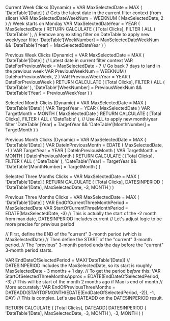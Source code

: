 Current Week Clicks (Dynamic) =
VAR MaxSelectedDate = MAX ( 'DateTable'[Date] ) // Gets the latest date in the current filter context (from slicer)
VAR MaxSelectedDateWeekNum = WEEKNUM ( MaxSelectedDate, 2 ) // Week starts on Monday
VAR MaxSelectedDateYear = YEAR ( MaxSelectedDate )
RETURN
    CALCULATE (
        [Total Clicks],
        FILTER (
            ALL ( 'DateTable' ), // Remove any existing filter on DateTable to apply new week/year filter
            'DateTable'[WeekNumber] = MaxSelectedDateWeekNum &&
            'DateTable'[Year] = MaxSelectedDateYear
        )
    )


Previous Week Clicks (Dynamic) =
VAR MaxSelectedDate = MAX ( 'DateTable'[Date] ) // Latest date in current filter context
VAR DateForPreviousWeek = MaxSelectedDate - 7 // Go back 7 days to land in the previous week
VAR PreviousWeekNum = WEEKNUM ( DateForPreviousWeek, 2 )
VAR PreviousWeekYear = YEAR ( DateForPreviousWeek )
RETURN
    CALCULATE (
        [Total Clicks],
        FILTER (
            ALL ( 'DateTable' ),
            'DateTable'[WeekNumber] = PreviousWeekNum &&
            'DateTable'[Year] = PreviousWeekYear
        )
    )


Selected Month Clicks (Dynamic) =
VAR MaxSelectedDate = MAX ( 'DateTable'[Date] )
VAR TargetYear = YEAR ( MaxSelectedDate )
VAR TargetMonth = MONTH ( MaxSelectedDate )
RETURN
    CALCULATE (
        [Total Clicks],
        FILTER (
            ALL ( 'DateTable' ), // Use ALL to apply new month/year filter
            'DateTable'[Year] = TargetYear &&
            'DateTable'[MonthNumber] = TargetMonth
        )
    )


Previous Month Clicks (Dynamic) =
VAR MaxSelectedDate = MAX ( 'DateTable'[Date] )
VAR DateInPreviousMonth = EDATE ( MaxSelectedDate, -1 )
VAR TargetYear = YEAR ( DateInPreviousMonth )
VAR TargetMonth = MONTH ( DateInPreviousMonth )
RETURN
    CALCULATE (
        [Total Clicks],
        FILTER (
            ALL ( 'DateTable' ),
            'DateTable'[Year] = TargetYear &&
            'DateTable'[MonthNumber] = TargetMonth
        )
    )


Selected Three Months Clicks =
VAR MaxSelectedDate = MAX ( 'DateTable'[Date] )
RETURN
    CALCULATE (
        [Total Clicks],
        DATESINPERIOD (
            'DateTable'[Date],
            MaxSelectedDate,
            -3,
            MONTH
        )
    )

Previous Three Months Clicks =
VAR MaxSelectedDate = MAX ( 'DateTable'[Date] )
VAR EndOfCurrentThreeMonthPeriod = MaxSelectedDate
VAR StartOfCurrentThreeMonthPeriod = EDATE(MaxSelectedDate, -3) // This is actually the start of the -2 month from max date, DATESINPERIOD includes current
                                                              // Let's adjust logic to be more precise for previous period

// First, define the END of the "current" 3-month period (which is MaxSelectedDate)
// Then define the START of the "current" 3-month period.
// The "previous" 3-month period ends the day before the "current" 3-month period starts.

VAR EndDateOfSelectedPeriod = MAX('DateTable'[Date])
// DATESINPERIOD includes the MaxSelectedDate, so its start is roughly MaxSelectedDate - 3 months + 1 day.
// To get the period *before* this:
VAR StartOfSelectedThreeMonthsApprox = EDATE(EndDateOfSelectedPeriod, -3) // This will be start of the month 2 months ago if Max is end of month
                                                                     // More accurately:
VAR EndOfPreviousThreeMonths = DATEADD(STARTOFMONTH(EDATE(EndDateOfSelectedPeriod, -2)), -1, DAY)
// This is complex. Let's use DATEADD on the DATESINPERIOD result.

RETURN
    CALCULATE (
        [Total Clicks],
        DATEADD(
            DATESINPERIOD (
                'DateTable'[Date],
                MaxSelectedDate,
                -3,
                MONTH
            ),
            -3,
            MONTH
        )
    )
